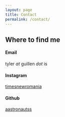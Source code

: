 ```yaml
---
layout: page
title: Contact
permalink: /contact/
---
```


## Where to find me

#### Email

tyler _at_ guillen _dot_ is

#### Instagram

[timesnewromania](https://www.instagram.com/timesnewromania/)

#### Github

[aastronautss](https://github.com/aastronautss)
